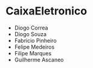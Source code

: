 # CaixaEletronico

- Diogo Correa
- Diogo Souza
- Fabricio Pinheiro
- Felipe Medeiros
- Filipe Marques
- Guilherme Ascaneo